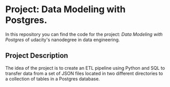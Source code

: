 # Project: Data Modeling with Postgres.

In this repository you can find the code for the project: *Data Modeling with Postgres* of udacity's nanodegree in data engineering.

## Project Description

The idea of the project is to create an ETL pipeline using Python and SQL to transfer data from a set of JSON files located in two different directories to a collection of tables in a Postgres database.
